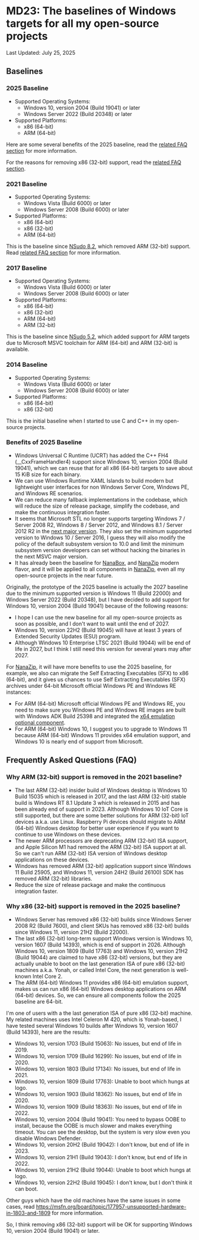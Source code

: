﻿# MD23: The baselines of Windows targets for all my open-source projects

Last Updated: July 25, 2025

## Baselines

### 2025 Baseline

- Supported Operating Systems:
  - Windows 10, version 2004 (Build 19041) or later
  - Windows Server 2022 (Build 20348) or later
- Supported Platforms:
  - x86 (64-bit)
  - ARM (64-bit)

Here are some several benefits of the 2025 baseline, read the
[related FAQ section](#benefits-of-2025-baseline) for more information.

For the reasons for removing x86 (32-bit) support, read the
[related FAQ section](#why-x86-32-bit-support-is-removed-in-the-2025-baseline).

### 2021 Baseline

- Supported Operating Systems:
  - Windows Vista (Build 6000) or later
  - Windows Server 2008 (Build 6000) or later
- Supported Platforms:
  - x86 (64-bit)
  - x86 (32-bit)
  - ARM (64-bit)

This is the baseline since [NSudo 8.2], which removed ARM (32-bit) support. Read
[related FAQ section](#why-arm-32-bit-support-is-removed-in-the-2021-baseline)
for more information.

[NSudo 8.2]: https://github.com/M2TeamArchived/NSudo/releases/tag/8.2

### 2017 Baseline

- Supported Operating Systems:
  - Windows Vista (Build 6000) or later
  - Windows Server 2008 (Build 6000) or later
- Supported Platforms:
  - x86 (64-bit)
  - x86 (32-bit)
  - ARM (64-bit)
  - ARM (32-bit)

This is the baseline since [NSudo 5.2], which added support for ARM targets due
to Microsoft MSVC toolchain for ARM (64-bit) and ARM (32-bit) is available.

[NSudo 5.2]: https://github.com/M2TeamArchived/NSudo/releases/tag/5.2

### 2014 Baseline

- Supported Operating Systems:
  - Windows Vista (Build 6000) or later
  - Windows Server 2008 (Build 6000) or later
- Supported Platforms:
  - x86 (64-bit)
  - x86 (32-bit)

This is the initial baseline when I started to use C and C++ in my open-source
projects.

### Benefits of 2025 Baseline

- Windows Universal C Runtime (UCRT) has added the C++ FH4 (__CxxFrameHandler4)
  support since Windows 10, version 2004 (Build 19041), which we can reuse that
  for all x86 (64-bit) targets to save about 15 KiB size for each binary.
- We can use Windows Runtime XAML Islands to build modern but lightweight user
  interfaces for non Windows Server Core, Windows PE, and Windows RE scenarios.
- We can reduce many fallback implementations in the codebase, which will reduce
  the size of release package, simplify the codebase, and make the continuous
  integration faster.
- It seems that Microsoft STL no longer supports targeting Windows 7 / Server
  2008 R2, Windows 8 / Server 2012, and Windows 8.1 / Server 2012 R2 in the
  [next major version]. They also set the minimum supported version to Windows
  10 / Server 2016, I guess they will also modify the policy of the default
  subsystem version to 10.0 and limit the minimum subsystem version developers
  can set without hacking the binaries in the next MSVC major version.
- It has already been the baseline for [NanaBox], and [NanaZip] modern flavor,
  and it will be applied to all components in [NanaZip], even all my open-source
  projects in the near future.

[next major version]: https://github.com/microsoft/STL/wiki/Changelog/0ce45c7fa09f7857f52d8497790b26dc126bb250#upcoming-changes-preview-1
[NanaBox]: https://github.com/M2Team/NanaBox
[NanaZip]: https://github.com/M2Team/NanaZip

Originally, the prototype of the 2025 baseline is actually the 2027 baseline due
to the minimum supported version is Windows 11 (Build 22000) and Windows Server
2022 (Build 20348), but I have decided to add support for Windows 10, version
2004 (Build 19041) because of the following reasons:

- I hope I can use the new baseline for all my open-source projects as soon as
  possible, and I don't want to wait until the end of 2027.
- Windows 10, version 22H2 (Build 19045) will have at least 3 years of Extended
  Security Updates (ESU) program.
- Although Windows 10 Enterprise LTSC 2021 (Build 19044) will be end of life in
  2027, but I think I still need this version for several years may after 2027.

For [NanaZip], it will have more benefits to use the 2025 baseline, for example,
we also can migrate the Self Extracting Executables (SFX) to x86 (64-bit), and
it gives us chances to use Self Extracting Executables (SFX) archives under
64-bit Microsoft official Windows PE and Windows RE instances:

- For ARM (64-bit) Microsoft official Windows PE and Windows RE, you need to
  make sure you Windows PE and Windows RE images are built with Windows ADK
  Build 25398 and integrated the [x64 emulation optional component].
- For ARM (64-bit) Windows 10, I suggest you to upgrade to Windows 11 because
  ARM (64-bit) Windows 11 provides x64 emulation support, and Windows 10 is
  nearly end of support from Microsoft.

[x64 emulation optional component]: https://learn.microsoft.com/en-us/windows-hardware/manufacture/desktop/winpe-add-packages--optional-components-reference?#32

## Frequently Asked Questions (FAQ)

### Why ARM (32-bit) support is removed in the 2021 baseline?

- The last ARM (32-bit) insider build of Windows desktop is Windows 10 Build
  15035 which is released in 2017, and the last ARM (32-bit) stable build is
  Windows RT 8.1 Update 3 which is released in 2015 and has been already
  end of support in 2023. Although Windows 10 IoT Core is still supported, but
  there are some better solutions for ARM (32-bit) IoT devices a.k.a. use Linux.
  Raspberry Pi devices should migrate to ARM (64-bit) Windows desktop for better
  user experience if you want to continue to use Windows on these devices.
- The newer ARM processors are deprecating ARM (32-bit) ISA support, and Apple
  Silicon M1 had removed the ARM (32-bit) ISA support at all. So we can't run
  ARM (32-bit) ISA version of Windows desktop applications on these devices.
- Windows has removed ARM (32-bit) application support since Windows 11 Build
  25905, and Windows 11, version 24H2 (Build 26100) SDK has removed ARM (32-bit)
  libraries.
- Reduce the size of release package and make the continuous integration faster.

### Why x86 (32-bit) support is removed in the 2025 baseline?

- Windows Server has removed x86 (32-bit) builds since Windows Server 2008 R2
  (Build 7600), and client SKUs has removed x86 (32-bit) builds since Windows
  11, version 21H2 (Build 22000).
- The last x86 (32-bit) long-term support Windows version is Windows 10, version
  1607 (Build 14393), which is end of support in 2026. Although Windows 10,
  version 1809 (Build 17763) and Windows 10, version 21H2 (Build 19044) are
  claimed to have x86 (32-bit) versions, but they are actually unable to boot on
  the last generation ISA of pure x86 (32-bit) machines a.k.a. Yonah, or called
  Intel Core, the next generation is well-known Intel Core 2.
- The ARM (64-bit) Windows 11 provides x86 (64-bit) emulation support, makes us
  can run x86 (64-bit) Windows desktop applications on ARM (64-bit) devices. So,
  we can ensure all components follow the 2025 baseline are 64-bit.

I'm one of users with a the last generation ISA of pure x86 (32-bit) machine. My
related machines uses Intel Celeron M 420, which is Yonah-based, I have tested
several Windows 10 builds after Windows 10, version 1607 (Build 14393), here are
the results:

- Windows 10, version 1703 (Build 15063): No issues, but end of life in 2019.
- Windows 10, version 1709 (Build 16299): No issues, but end of life in 2020.
- Windows 10, version 1803 (Build 17134): No issues, but end of life in 2021.
- Windows 10, version 1809 (Build 17763): Unable to boot which hungs at logo.
- Windows 10, version 1903 (Build 18362): No issues, but end of life in 2020.
- Windows 10, version 1909 (Build 18363): No issues, but end of life in 2022.
- Windows 10, version 2004 (Build 19041): You need to bypass OOBE to install,
  because the OOBE is much slower and makes everything timeout. You can see the
  desktop, but the system is very slow even you disable Windows Defender.
- Windows 10, version 20H2 (Build 19042): I don't know, but end of life in 2023.
- Windows 10, version 21H1 (Build 19043): I don't know, but end of life in 2022.
- Windows 10, version 21H2 (Build 19044): Unable to boot which hungs at logo.
- Windows 10, version 22H2 (Build 19045): I don't know, but I don't think it
  can boot.

Other guys which have the old machines have the same issues in some cases, read
https://msfn.org/board/topic/177957-unsupported-hardware-in-1803-and-1809 for
more information.

So, I think removing x86 (32-bit) support will be OK for supporting Windows 10,
version 2004 (Build 19041) or later.
